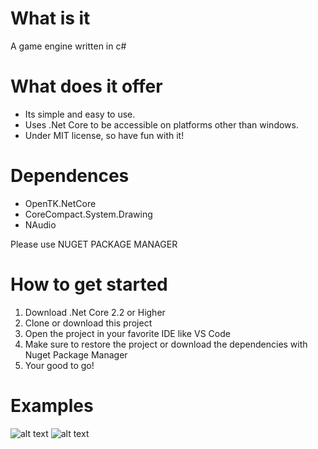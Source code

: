 # What is it
A game engine written in c#

# What does it offer
- Its simple and easy to use.
- Uses .Net Core to be accessible on platforms other than windows. 
- Under MIT license, so have fun with it!

# Dependences
- OpenTK.NetCore
- CoreCompact.System.Drawing
- NAudio

Please use NUGET PACKAGE MANAGER

# How to get started
1. Download .Net Core 2.2 or Higher
2. Clone or download this project
3. Open the project in your favorite IDE like
VS Code
4. Make sure to restore the project or 
download the dependencies with Nuget Package
Manager
5. Your good to go!

# Examples
![alt text](https://i.imgur.com/23w2cji.gif)
![alt text](https://i.imgur.com/sgPtLmT.gif)
